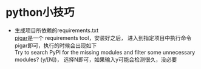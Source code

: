 # python小技巧  

* 生成项目所依赖的requirements.txt   
[pigar](https://github.com/damnever/pigar)是一个 requirements tool，安装好之后， 进入到指定项目中执行命令 pigar即可，执行的时候会出现如下    
Try to search PyPI for the missing modules and filter some unnecessary modules? (y/[N])，
选择N即可，如果输入y可能会检测很久，没必要     
